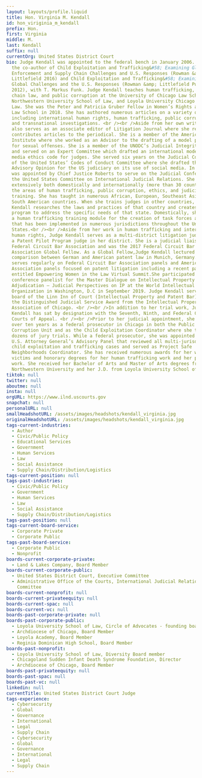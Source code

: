 ```yaml
---
layout: layouts/profile.liquid
title: Hon. Virginia M. Kendall
id: hon_viriginia_m_kendall
prefix: Hon.
first: Virginia
middle: M.
last: Kendall
suffix: null
currentOrg: United States District Court
bio: Judge Kendall was appointed to the federal bench in January 2006. She is
  the co-author of Child Exploitation and Trafficking&#58; Examining Global
  Enforcement and Supply Chain Challenges and U.S. Responses (Rowman &amp;
  Littlefield 2016) and Child Exploitation and Trafficking&#58; Examining the
  Global Challenges and the U.S. Responses (Rowman &amp; Littlefield Publishers
  2012), with T. Markus Funk. Judge Kendall teaches human trafficking, supply
  chain law, and public corruption at the University of Chicago Law School,
  Northwestern University School of Law, and Loyola University Chicago School of
  Law. She was the Peter and Patricia Gruber Fellow in Women’s Rights at Yale
  Law School in 2018. She has authored numerous articles on a variety of topics
  including international human rights, human trafficking, public corruption,
  and transnational investigations. <br /><br />Aside from her own writing, she
  also serves as an associate editor of Litigation Journal where she regularly
  contributes articles to the periodical. She is a member of the American Law
  Institute where she worked as an Advisor to the drafting of a model penal code
  for sexual offenses. She is a member of the UNODC’s Judicial Integrity Network
  and served on an Expert Committee which drafted an international model social
  media ethics code for judges. She served six years on the Judicial Conference
  of the United States’ Codes of Conduct Committee where she drafted the
  Advisory Opinion for the US judiciary on its use of social media. In 2019, she
  was appointed by Chief Justice Roberts to serve on the Judicial Conference of
  the United States Committee on International Judicial Relations. She lectures
  extensively both domestically and internationally (more than 30 countries) in
  the areas of human trafficking, public corruption, ethics, and judicial
  training. She has taught in numerous African, European, Southeast Asian, and
  South American countries. When she trains judges in other countries, Judge
  Kendall researches the laws and practices of that country and creates a unique
  program to address the specific needs of that state. Domestically, she created
  a human trafficking training module for the creation of task forces and judges
  that has been implemented in numerous jurisdictions throughout the United
  States.<br /><br />Aside from her work in human trafficking and international
  human rights, Judge Kendall serves as a multi-district litigation judge and as
  a Patent Pilot Program judge in her district. She is a judicial liaison to the
  Federal Circuit Bar Association and was the 2017 Federal Circuit Bar
  Association Global Fellow. As a Global Fellow,Judge Kendall lectured on a
  comparison between German and American patent law in Munich, Germany. She
  serves regularly on Federal Circuit Bar Association panels and American Bar
  Association panels focused on patent litigation including a recent panel
  entitled Empowering Women in the Law Virtual Summit.She participated as a
  conference panelist for the Master Dialogue on Intellectual Property
  Adjudication – Judicial Perspectives on IP at the World Intellectual Property
  Organization in Washington, D.C in September 2019. Judge Kendall serves on the
  board of the Linn Inn of Court (Intellectual Property and Patent Bar) received
  the Distinguished Judicial Service Award from the Intellectual Property
  Association of Chicago. <br /><br />In addition to her trial work, Judge
  Kendall has sat by designation with the Seventh, Ninth, and Federal Circuit
  Courts of Appeal. <br /><br />Prior to her judicial appointment, she served
  over ten years as a federal prosecutor in Chicago in both the Public
  Corruption Unit and as the Child Exploitation Coordinator where she tried
  dozens of jury trials. While a federal prosecutor, she was appointed to the
  U.S. Attorney General’s Advisory Panel that reviewed all multi-jurisdictional
  child exploitation and trafficking cases and served as Project Safe
  Neighborhoods Coordinator. She has received numerous awards for her work with
  victims and honorary degrees for her human trafficking work and her pro bono
  work. She received her Bachelor of Arts and Master of Arts degrees from
  Northwestern University and her J.D. from Loyola University School of Law.
tiktok: null
twitter: null
aboutme: null
insta: null
orgURL: https://www.ilnd.uscourts.gov
snapchat: null
personalURL: null
smallHeadshotURL: /assets/images/headshots/kendall_virginia.jpg
originalHeadshotURL: /assets/images/headshots/kendall_virginia.jpg
tags-current-industries:
  - Author
  - Civic/Public Policy
  - Educational Services
  - Government
  - Human Services
  - Law
  - Social Assistance
  - Supply Chain/Distribution/Logistics
tags-current-position: null
tags-past-industries:
  - Civic/Public Policy
  - Government
  - Human Services
  - Law
  - Social Assistance
  - Supply Chain/Distribution/Logistics
tags-past-position: null
tags-current-board-service:
  - Corporate Private
  - Corporate Public
tags-past-board-service:
  - Corporate Public
  - Nonprofit
boards-current-corporate-private:
  - Land & Lakes Company, Board Member
boards-current-corporate-public:
  - United States District Court, Executive Committee
  - Administrative Office of the Courts, International Judicial Relations
    Committee
boards-current-nonprofit: null
boards-current-privateequity: null
boards-current-spac: null
boards-current-vc: null
boards-past-corporate-private: null
boards-past-corporate-public:
  - Loyola University School of Law, Circle of Advocates - founding board member
  - Archdiocese of Chicago, Board Member
  - Loyola Academy, Board Member
  - Reginia Dominican High School, Board Member
boards-past-nonprofit:
  - Loyola University School of Law, Diversity Board member
  - Chicagoland Sudden Infant Death Syndrome Foundation, Director
  - Archdiocese of Chicago, Board Member
boards-past-privateequity: null
boards-past-spac: null
boards-past-vc: null
linkedin: null
currentTitle: United States District Court Judge
tags-experience:
  - Cybersecurity
  - Global
  - Governance
  - International
  - Legal
  - Supply Chain
  - Cybersecurity
  - Global
  - Governance
  - International
  - Legal
  - Supply Chain
---
```

